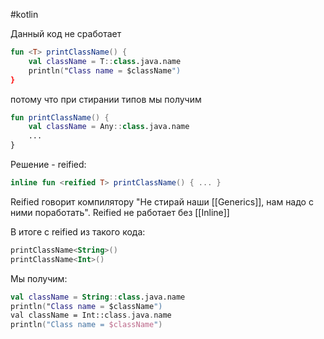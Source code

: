 #kotlin 

Данный код не сработает
``` kotlin
fun <T> printClassName() {
	val className = T::class.java.name
	println("Class name = $className")
}
```
потому что при стирании типов мы получим
``` kotlin
fun printClassName() {
	val className = Any::class.java.name
	...
}
```

Решение - reified:
``` kotlin
inline fun <reified T> printClassName() { ... }
```

Reified говорит компилятору "Не стирай наши [[Generics]], нам надо с ними поработать". Reified не работает без [[Inline]]

В итоге с reified из такого кода:
``` kotlin
printClassName<String>()
printClassName<Int>()
```
Мы получим:
``` kotlin
val className = String::class.java.name
println("Class name = $className")
val className = Int::class.java.name
println("Class name = $className")
```
